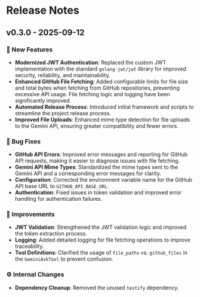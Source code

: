 # Release Notes

## v0.3.0 - 2025-09-12

### 🎉 New Features
- **Modernized JWT Authentication**: Replaced the custom JWT implementation with the standard `golang-jwt/jwt` library for improved security, reliability, and maintainability.
- **Enhanced GitHub File Fetching**: Added configurable limits for file size and total bytes when fetching from GitHub repositories, preventing excessive API usage. File fetching logic and logging have been significantly improved.
- **Automated Release Process**: Introduced initial framework and scripts to streamline the project release process.
- **Improved File Uploads**: Enhanced mime type detection for file uploads to the Gemini API, ensuring greater compatibility and fewer errors.

### 🐛 Bug Fixes
- **GitHub API Errors**: Improved error messages and reporting for GitHub API requests, making it easier to diagnose issues with file fetching.
- **Gemini API Mime Types**: Standardized the mime types sent to the Gemini API and a corresponding error messages for clarity.
- **Configuration**: Corrected the environment variable name for the GitHub API base URL to `GITHUB_API_BASE_URL`.
- **Authentication**: Fixed issues in token validation and improved error handling for authentication failures.

### 🔧 Improvements
- **JWT Validation**: Strengthened the JWT validation logic and improved the token extraction process.
- **Logging**: Added detailed logging for file fetching operations to improve traceability.
- **Tool Definitions**: Clarified the usage of `file_paths` vs. `github_files` in the `GeminiAskTool` to prevent confusion.

### ⚙️ Internal Changes
- **Dependency Cleanup**: Removed the unused `testify` dependency.
